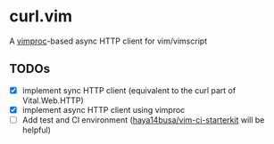 # curl.vim
A [vimproc](https://github.com/Shougo/vimproc.vim)-based async HTTP client for vim/vimscript

## TODOs
- [x] implement sync HTTP client (equivalent to the curl part of Vital.Web.HTTP)
- [x] implement async HTTP client using vimproc
- [ ] Add test and CI environment ([haya14busa/vim-ci-starterkit](https://github.com/haya14busa/vim-ci-starterkit) will be helpful)
